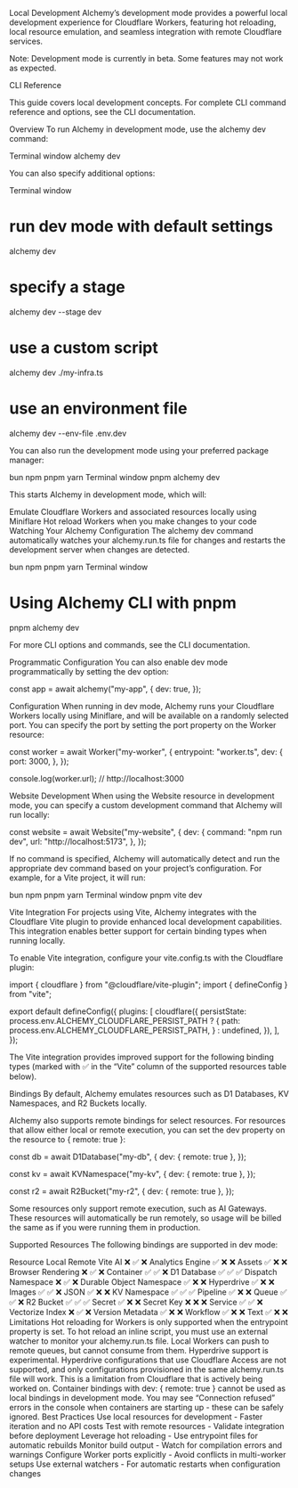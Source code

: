 Local Development
Alchemy’s development mode provides a powerful local development experience for Cloudflare Workers, featuring hot reloading, local resource emulation, and seamless integration with remote Cloudflare services.

Note: Development mode is currently in beta. Some features may not work as expected.

CLI Reference

This guide covers local development concepts. For complete CLI command reference and options, see the CLI documentation.

Overview
To run Alchemy in development mode, use the alchemy dev command:

Terminal window
alchemy dev

You can also specify additional options:

Terminal window
# run dev mode with default settings
alchemy dev

# specify a stage
alchemy dev --stage dev

# use a custom script
alchemy dev ./my-infra.ts

# use an environment file
alchemy dev --env-file .env.dev

You can also run the development mode using your preferred package manager:

bun
npm
pnpm
yarn
Terminal window
pnpm alchemy dev

This starts Alchemy in development mode, which will:

Emulate Cloudflare Workers and associated resources locally using Miniflare
Hot reload Workers when you make changes to your code
Watching Your Alchemy Configuration
The alchemy dev command automatically watches your alchemy.run.ts file for changes and restarts the development server when changes are detected.

bun
npm
pnpm
yarn
Terminal window
# Using Alchemy CLI with pnpm
pnpm alchemy dev

For more CLI options and commands, see the CLI documentation.

Programmatic Configuration
You can also enable dev mode programmatically by setting the dev option:

const app = await alchemy("my-app", {
  dev: true,
});

Configuration
When running in dev mode, Alchemy runs your Cloudflare Workers locally using Miniflare, and will be available on a randomly selected port. You can specify the port by setting the port property on the Worker resource:

const worker = await Worker("my-worker", {
  entrypoint: "worker.ts",
  dev: {
    port: 3000,
  },
});

console.log(worker.url); // http://localhost:3000

Website Development
When using the Website resource in development mode, you can specify a custom development command that Alchemy will run locally:

const website = await Website("my-website", {
  dev: {
    command: "npm run dev",
    url: "http://localhost:5173",
  },
});

If no command is specified, Alchemy will automatically detect and run the appropriate dev command based on your project’s configuration. For example, for a Vite project, it will run:

bun
npm
pnpm
yarn
Terminal window
pnpm vite dev

Vite Integration
For projects using Vite, Alchemy integrates with the Cloudflare Vite plugin to provide enhanced local development capabilities. This integration enables better support for certain binding types when running locally.

To enable Vite integration, configure your vite.config.ts with the Cloudflare plugin:

import { cloudflare } from "@cloudflare/vite-plugin";
import { defineConfig } from "vite";

export default defineConfig({
  plugins: [
    cloudflare({
      persistState: process.env.ALCHEMY_CLOUDFLARE_PERSIST_PATH
        ? {
            path: process.env.ALCHEMY_CLOUDFLARE_PERSIST_PATH,
          }
        : undefined,
    }),
  ],
});

The Vite integration provides improved support for the following binding types (marked with ✅ in the “Vite” column of the supported resources table below).

Bindings
By default, Alchemy emulates resources such as D1 Databases, KV Namespaces, and R2 Buckets locally.

Alchemy also supports remote bindings for select resources. For resources that allow either local or remote execution, you can set the dev property on the resource to { remote: true }:

const db = await D1Database("my-db", {
  dev: { remote: true },
});

const kv = await KVNamespace("my-kv", {
  dev: { remote: true },
});

const r2 = await R2Bucket("my-r2", {
  dev: { remote: true },
});

Some resources only support remote execution, such as AI Gateways. These resources will automatically be run remotely, so usage will be billed the same as if you were running them in production.

Supported Resources
The following bindings are supported in dev mode:

Resource	Local	Remote	Vite
AI	❌	✅	❌
Analytics Engine	✅	❌	❌
Assets	✅	❌	❌
Browser Rendering	❌	✅	❌
Container	✅	✅	❌
D1 Database	✅	✅	✅
Dispatch Namespace	❌	✅	❌
Durable Object Namespace	✅	❌	❌
Hyperdrive	✅	❌	❌
Images	✅	✅	❌
JSON	✅	❌	❌
KV Namespace	✅	✅	✅
Pipeline	✅	❌	❌
Queue	✅	✅	❌
R2 Bucket	✅	✅	✅
Secret	✅	❌	❌
Secret Key	❌	❌	❌
Service	✅	✅	❌
Vectorize Index	❌	✅	❌
Version Metadata	✅	❌	❌
Workflow	✅	❌	❌
Text	✅	❌	❌
Limitations
Hot reloading for Workers is only supported when the entrypoint property is set. To hot reload an inline script, you must use an external watcher to monitor your alchemy.run.ts file.
Local Workers can push to remote queues, but cannot consume from them.
Hyperdrive support is experimental. Hyperdrive configurations that use Cloudflare Access are not supported, and only configurations provisioned in the same alchemy.run.ts file will work. This is a limitation from Cloudflare that is actively being worked on.
Container bindings with dev: { remote: true } cannot be used as local bindings in development mode.
You may see “Connection refused” errors in the console when containers are starting up - these can be safely ignored.
Best Practices
Use local resources for development - Faster iteration and no API costs
Test with remote resources - Validate integration before deployment
Leverage hot reloading - Use entrypoint files for automatic rebuilds
Monitor build output - Watch for compilation errors and warnings
Configure Worker ports explicitly - Avoid conflicts in multi-worker setups
Use external watchers - For automatic restarts when configuration changes
